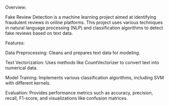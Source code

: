 Overview:


Fake Review Detection is a machine learning project aimed at identifying fraudulent reviews in online platforms. This project uses various techniques in natural language processing (NLP) and classification algorithms to detect fake reviews based on text data.

Features:


Data Preprocessing: Cleans and prepares text data for modeling.


Text Vectorization: Uses methods like CountVectorizer to convert text into numerical data.


Model Training: Implements various classification algorithms, including SVM with different kernels.


Evaluation: Provides performance metrics such as accuracy, precision, recall, F1-score, and visualizations like confusion matrices.
